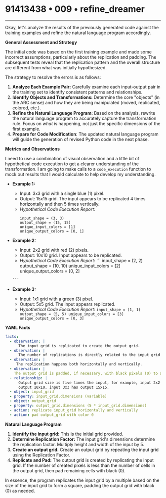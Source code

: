 # 91413438 • 009 • refine_dreamer

---
Okay, let's analyze the results of the previously generated code against the training examples and refine the natural language program accordingly.

**General Assessment and Strategy**

The initial code was based on the first training example and made some incorrect assumptions, particularly about the replication and padding. The subsequent tests reveal that the replication pattern and the overall structure are different from what was initially hypothesized.

The strategy to resolve the errors is as follows:

1.  **Analyze Each Example Pair:** Carefully examine each input-output pair in the training set to identify consistent patterns and relationships.
2.  **Identify Objects and Transformations:** Determine the core "objects" (in the ARC sense) and how they are being manipulated (moved, replicated, colored, etc.).
3.  **Refine the Natural Language Program:** Based on the analysis, rewrite the natural language program to accurately capture the transformation rule. Focus on *what* is happening, not just the specific dimensions of the first example.
4.  **Prepare for Code Modification:** The updated natural language program will guide the generation of revised Python code in the next phase.

**Metrics and Observations**

I need to use a combination of visual observation and a little bit of hypothetical code execution to get a clearer understanding of the transformation. I am going to make calls to a `code_execution` function to mock out results that I would calculate to help develop my understanding.

*   **Example 1:**
    *   Input: 3x3 grid with a single blue (1) pixel.
    *   Output: 15x15 grid. The input appears to be replicated 4 times horizontally and then 5 times vertically.
    *   *Hypothetical Code Execution Report:*
        ```
        input_shape = (3, 3)
        output_shape = (15, 15)
        unique_input_colors = [1]
        unique_output_colors = [0, 1]
        ```

*   **Example 2:**
    *   Input: 2x2 grid with red (2) pixels.
    *   Output: 10x10 grid. Input appears to be replicated.
    *    *Hypothetical Code Execution Report:*
        ```
        input_shape = (2, 2)
        output_shape = (10, 10)
        unique_input_colors = [2]
        unique_output_colors = [0, 2]

        ```

*   **Example 3:**
    *   Input: 1x1 grid with a green (3) pixel.
    *   Output: 5x5 grid. The input appears replicated.
    *    *Hypothetical Code Execution Report:*
        ```
        input_shape = (1, 1)
        output_shape = (5, 5)
        unique_input_colors = [3]
        unique_output_colors = [0, 3]
        ```

**YAML Facts**

```yaml
facts:
  - observation: |
      The input grid is replicated to create the output grid.
  - observation: |
      The number of replications is directly related to the input grid's dimensions.
  - observation: |
     The replication happens both horizontally and vertically.
  - observation: |
    The output grid is padded, if necessary, with black pixels (0) to achieve a square shape.
  - relationship: |
      Output grid size is five times the input, for example, input 2x2 has
      output 10x10, input 3x3 has output 15x15.
  - object: input_grid
  - property: input_grid.dimensions (variable)
  - object: output_grid
  - property: output_grid.dimensions (5 * input_grid.dimensions)
  - action: replicate input_grid horizontally and vertically
  - action: pad output_grid with color 0
```

**Natural Language Program**

1.  **Identify the input grid:** This is the initial grid provided.
2.  **Determine Replication Factor:** The input grid's dimensions determine the replication factor. Multiply height and width of the input by 5.
3. **Create an output grid.** Create an output grid by repeating the input grid using the Replication Factor.
4.  **Replicate and Pad:** The output grid is created by replicating the input grid. If the number of created pixels is less than the number of cells in the output grid, then pad remaining cells with black (0).

In essence, the program replicates the input grid by a multiple based on
the size of the input grid to form a square, padding the output grid with
black (0) as needed.

